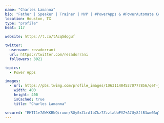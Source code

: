 ```yaml
---
name: "Charles Lamanna"
bio: "Father | Speaker | Trainer | MVP | #PowerApps & #PowerAutomate Community Super User | YouTuber Right-pointing triangle http://youtube.com/c/rezadorrani | Learn - Share - Clockwise rightwards and leftwards open circle arrows"
location: Houston, TX
type: "profile"
heat: 117

website: https://t.co/tAcqSdqguf

twitter:
  username: rezadorrani
  url: https://twitter.com/rezadorrani
  followers: 3921

topics:
  - Power Apps

images:
  - url: https://pbs.twimg.com/profile_images/1063114045270777856/qeT-jpWr_400x400.jpg
    width: 400
    height: 400
    isCached: true
    title: "Charles Lamanna"

secured: "EHTI1e7AWKKBNQirxun/RGy0xZLrA1bZkz7ZzztaUoPVZ+A7Uy8JlB3wm0Aq71ALauCZCFf0SoDv9WRwhpXFsZwwFiNmlt8YqSyug+ph78Kf9Y3eeKRxtE09ZQCVv+6d/EQlxhGUcI4oeE4VvA6HI980pNAiVfGY1c56gCSA/mGhEi5icX/pzjG4Lo/8FaW6BE6ylUL/LWJGlZn+EqOzCmAw5EimczUygTF6weuNchegmErh23zlJYaEtaXVm/4uATU/dCvKHKr/caiXmytts3WA8tJoy+rQxnQGW9T1x91I8gmgGKiLUO53Cc5DgURbLijU/PYFPxbSyapVw/crDQGqEeyEc3jf4HXQbObOS/XBsu/kRYRqiZ3qQG0IhuN2NqBfOpZAhEi5MaTbVrpr+U3L0dI8Ok4d8+ORQM4mO9I=;Z5g5J2P5h2BYKWG2P+wVZg=="
---
```


